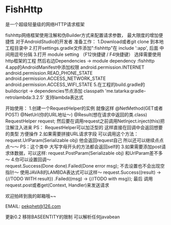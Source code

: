 <h1>FishHttp</h1>

是一个超级轻量级的网络HTTP请求框架

fishhttp网络框架使用注解和伪Builder方式来配置请求参数， 最大限度的增加便捷性
对于AndroidStudio的开发者
准备工作：
1.Download或者git clone 到本地工程目录中
2.打开settings.gradle文件添加":fishhttp"在 include ':app', 后面  中间用逗号分隔
3.打开 module setting （F12快捷键 / F4快捷键） 选择需要使用http框架的工程 然后右边Dependencies -> module dependency :fishhttp<br/>
4.app的AndroidManifest中添加权限 
android.permission.INTERNET
android.permission.READ_PHONE_STATE
android.permission.ACCESS_NETWORK_STATE
android.permission.ACCESS_WIFI_STATE
5.在工程的build.gradle的buildscript -> dependencies节点添加
classpath 'me.tatarka:gradle-retrolambda:3.2.5' 支持lambda表达式

开始使用：
1.创建一个RequestHelper的实例 就像这样
@NetMethod(GET或者POST)
@NetUrl(你的URL地址～)
@Result(想在请求中返回的类.class)
RequestHelper<RESULT> request;
然后要在调用request之前调用NetInject.inject(this)把注解注入进来
PS： RequestHelper可以加泛型的 这样直接在回调中会返回想要的类型 方便操作
2.如果需要拼接URL请求字段 可以调用这个方法：
request.UrlParam(Serializable obj) 他会返回request自己  所以还可以继续点点点～～
PS：这个类中 大写字母开头的方法都会返回self的
3.如果需要添加post请求体数据，可以这样:
request.PostParam(Serializable obj) 和UrlParam差不多～
4.你可以设置回调～  
request.Success(Done<RESULT> done).Failed(Done<String> error msg);
不去设置也不会出现空指针～
使用JAVA8的LAMBDA表达式可以这样～
request.Success((result) -> {//TODO WITH result})
    .Failed((msg) -> {//TODO with msg});
最后 调用 request.post或者get(Context, Handler)来发送请求

欢迎拍砖到我的邮箱哦~~

EMAIL: pekphet@126.com

更新0.2
移除BASEENTITY的限制  可以解析任何javabean











